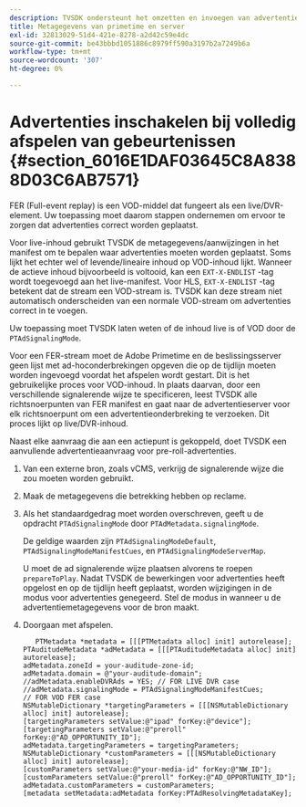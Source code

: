 ```yaml
---
description: TVSDK ondersteunt het omzetten en invoegen van advertenties voor VOD en live/lineaire streams.
title: Metagegevens van primetime en server
exl-id: 32813029-51d4-421e-8278-a2d42c59e4dc
source-git-commit: be43bbbd1051886c8979ff590a3197b2a7249b6a
workflow-type: tm+mt
source-wordcount: '307'
ht-degree: 0%

---
```


# Advertenties inschakelen bij volledig afspelen van gebeurtenissen {#section_6016E1DAF03645C8A8388D03C6AB7571}

FER (Full-event replay) is een VOD-middel dat fungeert als een live/DVR-element. Uw toepassing moet daarom stappen ondernemen om ervoor te zorgen dat advertenties correct worden geplaatst.

Voor live-inhoud gebruikt TVSDK de metagegevens/aanwijzingen in het manifest om te bepalen waar advertenties moeten worden geplaatst. Soms lijkt het echter wel of levende/lineaire inhoud op VOD-inhoud lijkt. Wanneer de actieve inhoud bijvoorbeeld is voltooid, kan een `EXT-X-ENDLIST` -tag wordt toegevoegd aan het live-manifest. Voor HLS, `EXT-X-ENDLIST` -tag betekent dat de stream een VOD-stream is. TVSDK kan deze stream niet automatisch onderscheiden van een normale VOD-stream om advertenties correct in te voegen.

Uw toepassing moet TVSDK laten weten of de inhoud live is of VOD door de `PTAdSignalingMode`.

Voor een FER-stream moet de Adobe Primetime en de beslissingsserver geen lijst met ad-hoconderbrekingen opgeven die op de tijdlijn moeten worden ingevoegd voordat het afspelen wordt gestart. Dit is het gebruikelijke proces voor VOD-inhoud. In plaats daarvan, door een verschillende signalerende wijze te specificeren, leest TVSDK alle richtsnoerpunten van FER manifest en gaat naar de advertentieserver voor elk richtsnoerpunt om een advertentieonderbreking te verzoeken. Dit proces lijkt op live/DVR-inhoud.

Naast elke aanvraag die aan een actiepunt is gekoppeld, doet TVSDK een aanvullende advertentieaanvraag voor pre-roll-advertenties.

1. Van een externe bron, zoals vCMS, verkrijg de signalerende wijze die zou moeten worden gebruikt.
1. Maak de metagegevens die betrekking hebben op reclame.
1. Als het standaardgedrag moet worden overschreven, geeft u de opdracht `PTAdSignalingMode` door `PTAdMetadata.signalingMode`.

   De geldige waarden zijn `PTAdSignalingModeDefault`, `PTAdSignalingModeManifestCues`, en `PTAdSignalingModeServerMap`.

   U moet de ad signalerende wijze plaatsen alvorens te roepen `prepareToPlay`. Nadat TVSDK de bewerkingen voor advertenties heeft opgelost en op de tijdlijn heeft geplaatst, worden wijzigingen in de modus voor advertenties genegeerd. Stel de modus in wanneer u de advertentiemetagegevens voor de bron maakt.

1. Doorgaan met afspelen.

   ```
      PTMetadata *metadata = [[[PTMetadata alloc] init] autorelease]; 
   PTAuditudeMetadata *adMetadata = [[[PTAuditudeMetadata alloc] init] autorelease]; 
   adMetadata.zoneId = your-auditude-zone-id; 
   adMetadata.domain = @"your-auditude-domain"; 
   //adMetadata.enableDVRAds = YES; // FOR LIVE DVR case 
   //adMetadata.signalingMode = PTAdSignalingModeManifestCues;  
   // FOR VOD FER case 
   NSMutableDictionary *targetingParameters = [[[NSMutableDictionary alloc] init] autorelease]; 
   [targetingParameters setValue:@"ipad" forKey:@"device"]; 
   [targetingParameters setValue:@"preroll" forKey:@"AD_OPPORTUNITY_ID"]; 
   adMetadata.targetingParameters = targetingParameters; 
   NSMutableDictionary *customParameters = [[[NSMutableDictionary alloc] init] autorelease]; 
   [customParameters setValue:@"your-media-id" forKey:@"NW_ID"]; 
   [customParameters setValue:@"preroll" forKey:@"AD_OPPORTUNITY_ID"]; 
   adMetadata.customParameters = customParameters; 
   [metadata setMetadata:adMetadata forKey:PTAdResolvingMetadataKey]; 
   ```
